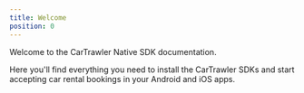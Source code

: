 ```yaml
---
title: Welcome
position: 0
---
```



Welcome to the CarTrawler Native SDK documentation.

Here you'll find everything you need to install the CarTrawler SDKs and start accepting car rental bookings in your Android and iOS apps.